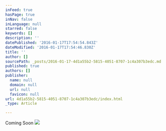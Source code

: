 ```yaml
---
inFeed: true
hasPage: true
inNav: false
inLanguage: null
starred: false
keywords: []
description: ''
datePublished: '2016-01-17T17:54:54.843Z'
dateModified: '2016-01-17T17:54:46.830Z'
title: ''
author: []
sourcePath: _posts/2016-01-17-4d1a55b2-5815-4051-8707-1c4a307b3edc.md
published: true
authors: []
publisher:
  name: null
  domain: null
  url: null
  favicon: null
url: 4d1a55b2-5815-4051-8707-1c4a307b3edc/index.html
_type: Article

---
```

Coming Soon
![](https://the-grid-user-content.s3-us-west-2.amazonaws.com/5b5fcbd6-0e4b-47d6-b259-aa33f708aa7f.png)
